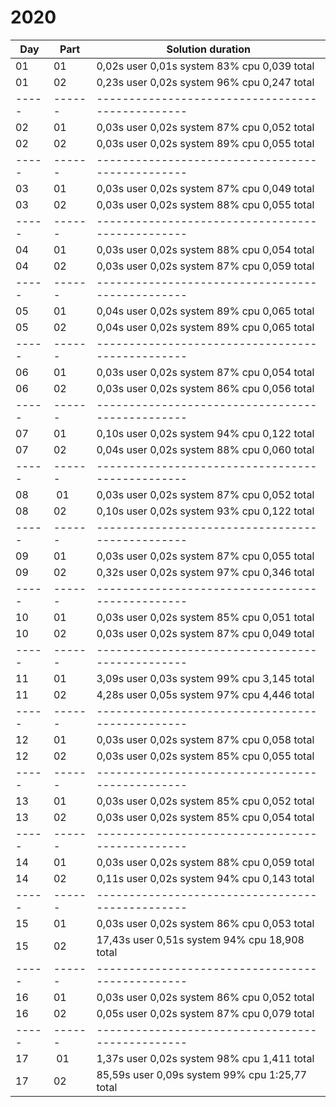 # 2020

| Day | Part | Solution duration                              |
|-----|------|------------------------------------------------|
| 01  | 01   | 0,02s user 0,01s system 83% cpu 0,039 total    |
| 01  | 02   | 0,23s user 0,02s system 96% cpu 0,247 total    |
|-----|------|------------------------------------------------|
| 02  | 01   | 0,03s user 0,02s system 87% cpu 0,052 total    |
| 02  | 02   | 0,03s user 0,02s system 89% cpu 0,055 total    |
|-----|------|------------------------------------------------|
| 03  | 01   | 0,03s user 0,02s system 87% cpu 0,049 total    |
| 03  | 02   | 0,03s user 0,02s system 88% cpu 0,055 total    |
|-----|------|------------------------------------------------|
| 04  | 01   | 0,03s user 0,02s system 88% cpu 0,054 total    |
| 04  | 02   | 0,03s user 0,02s system 87% cpu 0,059 total    |
|-----|------|------------------------------------------------|
| 05  | 01   | 0,04s user 0,02s system 89% cpu 0,065 total    |
| 05  | 02   | 0,04s user 0,02s system 89% cpu 0,065 total    |
|-----|------|------------------------------------------------|
| 06  | 01   | 0,03s user 0,02s system 87% cpu 0,054 total    |
| 06  | 02   | 0,03s user 0,02s system 86% cpu 0,056 total    |
|-----|------|------------------------------------------------|
| 07  | 01   | 0,10s user 0,02s system 94% cpu 0,122 total    |
| 07  | 02   | 0,04s user 0,02s system 88% cpu 0,060 total    |
|-----|------|------------------------------------------------|
| 08  | 01   | 0,03s user 0,02s system 87% cpu 0,052 total    |
| 08  | 02   | 0,10s user 0,02s system 93% cpu 0,122 total    |
|-----|------|------------------------------------------------|
| 09  | 01   | 0,03s user 0,02s system 87% cpu 0,055 total    |
| 09  | 02   | 0,32s user 0,02s system 97% cpu 0,346 total    |
|-----|------|------------------------------------------------|
| 10  | 01   | 0,03s user 0,02s system 85% cpu 0,051 total    |
| 10  | 02   | 0,03s user 0,02s system 87% cpu 0,049 total    |
|-----|------|------------------------------------------------|
| 11  | 01   | 3,09s user 0,03s system 99% cpu 3,145 total    |
| 11  | 02   | 4,28s user 0,05s system 97% cpu 4,446 total    |
|-----|------|------------------------------------------------|
| 12  | 01   | 0,03s user 0,02s system 87% cpu 0,058 total    |
| 12  | 02   | 0,03s user 0,02s system 85% cpu 0,055 total    |
|-----|------|------------------------------------------------|
| 13  | 01   | 0,03s user 0,02s system 85% cpu 0,052 total    |
| 13  | 02   | 0,03s user 0,02s system 85% cpu 0,054 total    |
|-----|------|------------------------------------------------|
| 14  | 01   | 0,03s user 0,02s system 88% cpu 0,059 total    |
| 14  | 02   | 0,11s user 0,02s system 94% cpu 0,143 total    |
|-----|------|------------------------------------------------|
| 15  | 01   | 0,03s user 0,02s system 86% cpu 0,053 total    |
| 15  | 02   | 17,43s user 0,51s system 94% cpu 18,908 total  |
|-----|------|------------------------------------------------|
| 16  | 01   | 0,03s user 0,02s system 86% cpu 0,052 total    |
| 16  | 02   | 0,05s user 0,02s system 87% cpu 0,079 total    |
|-----|------|------------------------------------------------|
| 17  | 01   | 1,37s user 0,02s system 98% cpu 1,411 total    |
| 17  | 02   | 85,59s user 0,09s system 99% cpu 1:25,77 total |